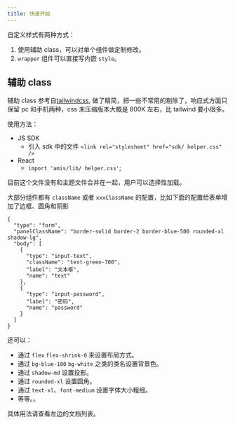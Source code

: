 ```yaml
---
title: 快速开始
---
```



自定义样式有两种方式：

1. 使用辅助 class，可以对单个组件做定制修改。
3. `wrapper` 组件可以直接写内嵌 `style`。


## 辅助 class

辅助 class 参考自[tailwindcss](https://tailwindcss.com/), 做了精简，把一些不常用的剔除了，响应式方面只保留 pc 和手机两种，css 未压缩版本大概是 800K 左右，比 tailwind 要小很多。

使用方法：

- JS SDK
  - 引入 sdk 中的文件 `<link rel="stylesheet" href="sdk/ helper.css" />`
- React
  - `import 'amis/lib/ helper.css'`;

目前这个文件没有和主题文件合并在一起，用户可以选择性加载。

大部分组件都有 `className` 或者 `xxxClassName` 的配置，比如下面的配置给表单增加了边框、圆角和阴影

```schema: scope="body"
{
  "type": "form",
  "panelClassName": "border-solid border-2 border-blue-500 rounded-xl shadow-lg",
  "body": [
    {
      "type": "input-text",
      "className": "text-green-700",
      "label": "文本框",
      "name": "text"
    },
    {
      "type": "input-password",
      "label": "密码",
      "name": "password"
    }
  ]
}
```

还可以：

- 通过 `flex` `flex-shrink-0` 来设置布局方式。
- 通过 `bg-blue-100` `bg-white` 之类的类名设置背景色。
- 通过 `shadow-md` 设置投影。
- 通过 `rounded-xl` 设置圆角。
- 通过 `text-xl`、`font-medium` 设置字体大小粗细。
- 等等。。

具体用法请查看左边的文档列表。
